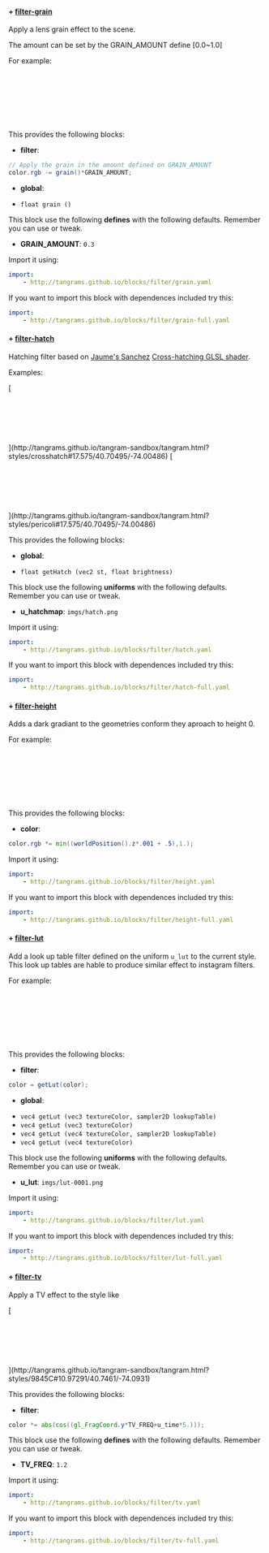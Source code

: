 

#### + [filter-grain](https://github.com/tangrams/blocks/blob/gh-pages/filter/grain.yaml)

Apply a lens grain effect to the scene.
<p>The amount can be set by the GRAIN_AMOUNT define [0.0~1.0]</p>
<p>For example:</p>
<a href="http://tangrams.github.io/tangram-sandbox/tangram.html?styles/grain#10.97291/40.7461/-74.0931"><div style="background-image: url(http://tangrams.github.io/tangram-sandbox/styles/grain.png); width: 100%; height: 100px; background-position: center center;"></div></a>

This provides the following blocks:

- **filter**:

```glsl
// Apply the grain in the amount defined on GRAIN_AMOUNT
color.rgb -= grain()*GRAIN_AMOUNT;

```


- **global**:
 + `float grain () `

This block use the following **defines** with the following defaults. Remember you can use or tweak.
 - **GRAIN_AMOUNT**: ```0.3```


Import it using:

```yaml
import:
    - http://tangrams.github.io/blocks/filter/grain.yaml
```




If you want to import this block with dependences included try this:

```yaml
import:
    - http://tangrams.github.io/blocks/filter/grain-full.yaml
```




#### + [filter-hatch](https://github.com/tangrams/blocks/blob/gh-pages/filter/hatch.yaml)

Hatching filter based on [Jaume's Sanchez](https://twitter.com/thespite?lang=en) [Cross-hatching GLSL shader](https://www.clicktorelease.com/code/cross-hatching/). 
<p>Examples:</p>
[ <div style="background-image: url(http://tangrams.github.io/tangram-sandbox/styles/crosshatch.png); width: 100%; height: 100px; background-position: center center;"></div> ](http://tangrams.github.io/tangram-sandbox/tangram.html?styles/crosshatch#17.575/40.70495/-74.00486)
[ <div style="background-image: url(http://tangrams.github.io/tangram-sandbox/styles/pericoli.png); width: 100%; height: 100px; background-position: center center;"></div> ](http://tangrams.github.io/tangram-sandbox/tangram.html?styles/pericoli#17.575/40.70495/-74.00486)

This provides the following blocks:

- **global**:
 + `float getHatch (vec2 st, float brightness) `

This block use the following **uniforms** with the following defaults. Remember you can use or tweak.
 - **u_hatchmap**: ```imgs/hatch.png```


Import it using:

```yaml
import:
    - http://tangrams.github.io/blocks/filter/hatch.yaml
```




If you want to import this block with dependences included try this:

```yaml
import:
    - http://tangrams.github.io/blocks/filter/hatch-full.yaml
```




#### + [filter-height](https://github.com/tangrams/blocks/blob/gh-pages/filter/height.yaml)

Adds a dark gradiant to the geometries conform they aproach to height 0. <p>For example:</p>
[ <div style="background-image: url(http://tangrams.github.io/tangram-sandbox/styles/default.png); width: 100%; height: 100px; background-position: center center;"></div> ](http://tangrams.github.io/tangram-sandbox/tangram.html?styles/default.yaml#10.97291/40.7461/-74.0931)

This provides the following blocks:

- **color**:

```glsl
color.rgb *= min((worldPosition().z*.001 + .5),1.);
```



Import it using:

```yaml
import:
    - http://tangrams.github.io/blocks/filter/height.yaml
```




If you want to import this block with dependences included try this:

```yaml
import:
    - http://tangrams.github.io/blocks/filter/height-full.yaml
```




#### + [filter-lut](https://github.com/tangrams/blocks/blob/gh-pages/filter/lut.yaml)

Add a look up table filter defined on the uniform ```u_lut``` to the current style. This look up tables are hable to produce similar effect to instagram filters. <p>For example:</p>
[ <div style="background-image: url(http://tangrams.github.io/tangram-sandbox/styles/sandbox-lut.png); width: 100%; height: 100px; background-position: center center;"></div> ](http://tangrams.github.io/tangram-sandbox/tangram.html?styles/sandbox-lut#10.97291/40.7461/-74.0931)

This provides the following blocks:

- **filter**:

```glsl
color = getLut(color);
```


- **global**:
 + `vec4 getLut (vec3 textureColor, sampler2D lookupTable) `
 + `vec4 getLut (vec3 textureColor) `
 + `vec4 getLut (vec4 textureColor, sampler2D lookupTable) `
 + `vec4 getLut (vec4 textureColor) `

This block use the following **uniforms** with the following defaults. Remember you can use or tweak.
 - **u_lut**: ```imgs/lut-0001.png```


Import it using:

```yaml
import:
    - http://tangrams.github.io/blocks/filter/lut.yaml
```




If you want to import this block with dependences included try this:

```yaml
import:
    - http://tangrams.github.io/blocks/filter/lut-full.yaml
```




#### + [filter-tv](https://github.com/tangrams/blocks/blob/gh-pages/filter/tv.yaml)

<p>Apply a TV effect to the style like</p>
[ <div style="background-image: url(http://tangrams.github.io/tangram-sandbox/styles/9845C.png); width: 100%; height: 100px; background-position: center center;"></div> ](http://tangrams.github.io/tangram-sandbox/tangram.html?styles/9845C#10.97291/40.7461/-74.0931)

This provides the following blocks:

- **filter**:

```glsl
color *= abs(cos((gl_FragCoord.y*TV_FREQ+u_time*5.)));

```



This block use the following **defines** with the following defaults. Remember you can use or tweak.
 - **TV_FREQ**: ```1.2```


Import it using:

```yaml
import:
    - http://tangrams.github.io/blocks/filter/tv.yaml
```




If you want to import this block with dependences included try this:

```yaml
import:
    - http://tangrams.github.io/blocks/filter/tv-full.yaml
```



